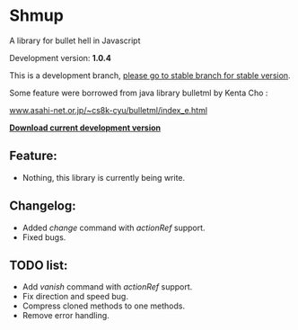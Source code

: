 # Shmup
A library for bullet hell in Javascript

Development version: **1.0.4**

This is a development branch, [please go to stable branch for stable version](https://github.com/Trung0246/Shmup/tree/stable).

Some feature were borrowed from java library bulletml by Kenta Cho :

www.asahi-net.or.jp/~cs8k-cyu/bulletml/index_e.html

[**Download current development version**](https://cdn.rawgit.com/Trung0246/Shmup/e9230391ff32d2c1662b7c32ee20f9b417063b10/Shmup.js)

## Feature:
* Nothing, this library is currently being write.

## Changelog:
* Added *change* command with *actionRef* support.
* Fixed bugs.

## TODO list:
* Add *vanish* command with *actionRef* support.
* Fix direction and speed bug.
* Compress cloned methods to one methods.
* Remove error handling.
